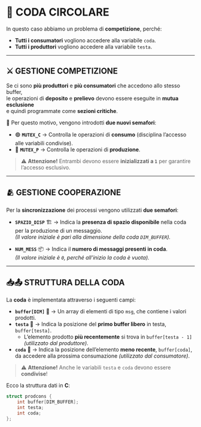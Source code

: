 # 🔄 CODA CIRCOLARE

In questo caso abbiamo un problema di **competizione**, perché:  
- **Tutti i consumatori** vogliono accedere alla variabile `coda`.  
- **Tutti i produttori** vogliono accedere alla variabile `testa`.  

---

## ⚔️ GESTIONE COMPETIZIONE  

Se ci sono **più produttori** e **più consumatori** che accedono allo stesso buffer,  
le operazioni di **deposito** e **prelievo** devono essere eseguite in **mutua esclusione**  
e quindi programmate come **sezioni critiche**.  

🔹 Per questo motivo, vengono introdotti **due nuovi semafori**:  

- 🟢 **`MUTEX_C`** → Controlla le operazioni di **consumo** (disciplina l’accesso alle variabili condivise).  
- 🔴 **`MUTEX_P`** → Controlla le operazioni di **produzione**.  

> ⚠️ **Attenzione!** Entrambi devono essere **inizializzati a `1`** per garantire l’accesso esclusivo.  

---

## 🫂 GESTIONE COOPERAZIONE  

Per la **sincronizzazione** dei processi vengono utilizzati **due semafori**:

- **`SPAZIO_DISP`** 🏗️ → Indica la **presenza di spazio disponibile** nella coda per la produzione di un messaggio.  
  *(Il valore iniziale è pari alla dimensione della coda `DIM_BUFFER`).*  

- **`NUM_MESS`** 📦 → Indica il **numero di messaggi presenti in coda**.  
  *(Il valore iniziale è `0`, perché all’inizio la coda è vuota).*  

---

## 📥📤 STRUTTURA DELLA CODA  

La **coda** è implementata attraverso i seguenti campi:  

- **`buffer[DIM]`** 📂 → Un array di elementi di tipo `msg`, che contiene i valori prodotti.  
- **`testa`** 🔼 → Indica la posizione del **primo buffer libero** in testa, `buffer[testa]`.  
  - L’elemento prodotto **più recentemente** si trova in `buffer[testa - 1]` *(utilizzato dal produttore)*.  
- **`coda`** 🔽 → Indica la posizione dell’elemento **meno recente**, `buffer[coda]`, da accedere alla prossima consumazione *(utilizzato dal consumatore)*.  

> ⚠️ **Attenzione!** Anche le variabili `testa` e `coda` devono essere **condivise**!  

Ecco la struttura dati in **C**:  

```c
struct prodcons {
    int buffer[DIM_BUFFER];
    int testa;
    int coda;
};
